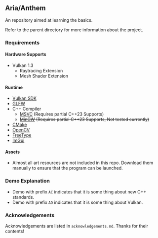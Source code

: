 ## Aria/Anthem

An repository aimed at learning the basics.

Refer to the parent directory for more information about the project.


### Requirements 

#### Hardware Supports
- Vulkan 1.3
	- Raytracing Extension	
	- Mesh Shader Extension

#### Runtime
- [Vulkan SDK](https://vulkan.lunarg.com/sdk/home)
- [GLFW](https://www.glfw.org/)
- C++ Compiler
	- [MSVC](https://visualstudio.microsoft.com/en-us/vs/features/cplusplus/) (Requires partial C++23 Supports)
	- <s>[MinGW](https://sourceforge.net/projects/mingw-w64/) (Requires partial C++23 Supports, Not tested currently)</s>
- [CMake](https://cmake.org/)
- [OpenCV](https://opencv.org/releases/)
- [FreeType](https://freetype.org/)
- [ImGui](https://github.com/ocornut/imgui)

#### Assets
- Almost all art resources are not included in this repo. Download them manually to ensure that the program can be launched.

### Demo Explanation
- Demo with prefix `AC` indicates that it is some thing about new C++ standards.
- Demo with prefix `AD` indicates that it is some thing about Vulkan.

### Acknowledgements
Acknowledgements are listed in `acknowledgements.md`. Thanks for their contents!